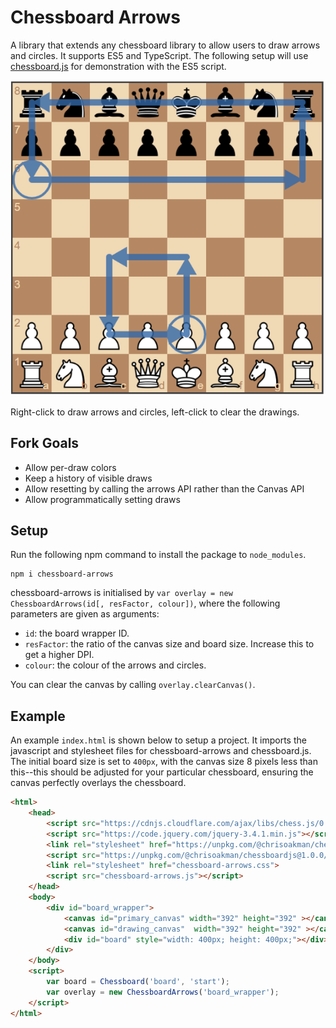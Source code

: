 # Chessboard Arrows
A library that extends any chessboard library to allow users to draw arrows and circles. It supports ES5 and TypeScript. The following setup will use [chessboard.js](https://github.com/oakmac/chessboardjs) for demonstration with the ES5 script.

![Example](example.PNG)

Right-click to draw arrows and circles, left-click to clear the drawings.

## Fork Goals
- Allow per-draw colors
- Keep a history of visible draws
- Allow resetting by calling the arrows API rather than the Canvas API
- Allow programmatically setting draws

## Setup
Run the following npm command to install the package to `node_modules`.

```
npm i chessboard-arrows
```

chessboard-arrows is initialised by `var overlay = new ChessboardArrows(id[, resFactor, colour])`, where the following parameters are given as arguments:
  * `id`: the board wrapper ID.
  * `resFactor`: the ratio of the canvas size and board size. Increase this to get a higher DPI.
  * `colour`: the colour of the arrows and circles.

You can clear the canvas by calling `overlay.clearCanvas()`.


## Example

An example `index.html` is shown below to setup a project. It imports the javascript and stylesheet files for chessboard-arrows and chessboard.js. The initial board size is set to `400px`, with the canvas size 8 pixels less than this--this should be adjusted for your particular chessboard, ensuring the canvas perfectly overlays the chessboard.

```html
<html>
    <head>
        <script src="https://cdnjs.cloudflare.com/ajax/libs/chess.js/0.10.2/chess.js"></script>
        <script src="https://code.jquery.com/jquery-3.4.1.min.js"></script>
        <link rel="stylesheet" href="https://unpkg.com/@chrisoakman/chessboardjs@1.0.0/dist/chessboard-1.0.0.min.css">
        <script src="https://unpkg.com/@chrisoakman/chessboardjs@1.0.0/dist/chessboard-1.0.0.min.js"></script>
        <link rel="stylesheet" href="chessboard-arrows.css">
        <script src="chessboard-arrows.js"></script>
    </head>
    <body>
        <div id="board_wrapper">
            <canvas id="primary_canvas" width="392" height="392" ></canvas>
            <canvas id="drawing_canvas"  width="392" height="392" ></canvas>
            <div id="board" style="width: 400px; height: 400px;"></div>
        </div>
    </body>
    <script>
        var board = Chessboard('board', 'start');
        var overlay = new ChessboardArrows('board_wrapper');
    </script>
</html>
```
